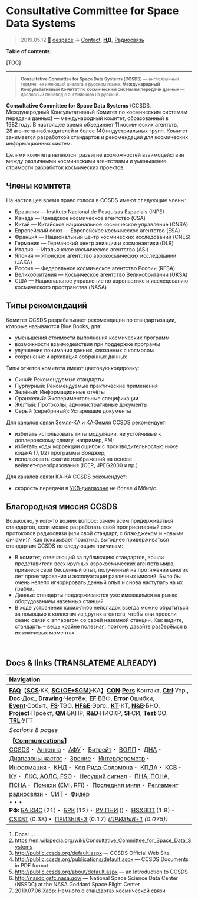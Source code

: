 # Consultative Committee for Space Data Systems
> 2019.05.12 [🚀](../index/index.md) [despace](index.md) → [Contact](contact.md), **[НД](doc.md)**, [Радиосвязь](comms.md)

**Table of contents:**

[TOC]

---

> <small>**Consultative Committee for Space Data Systems (CCSDS)** — англоязычный термин, не имеющий аналога в русском языке. **Международный Консультативный Комитет по космическим системам передачи данных** — дословный перевод с английского на русский.</small>

**Consultative Committee for Space Data Systems** (CCSDS, Международный Консультативный Комитет по космическим системам передачи данных) — международный комитет, образованный в 1982 году. В настоящее время объединяет 11 космических агентств, 28 агентств‑наблюдателей и более 140 индустриальных групп. Комитет занимается разработкой стандартов и рекомендаций для космических информационных систем.

Целями комитета являются: развитие возможностей взаимодействия между различными космическими агентствами и уменьшение стоимости разработок космических проектов.



## Члены комитета
На настоящее время право голоса в CCSDS имеют следующие члены:

   - Бразилия — Instituto Nacional de Pesquisas Espaciais (INPE)
   - Канада — Канадское космическое агентство (CSA)
   - Китай — Китайское национальное космическое управление (CNSA)
   - Европейский союз — Европейское космическое агентство (ESA)
   - Франция — Национальный центр космических исследований (CNES)
   - Германия — Германский центр авиации и космонавтики (DLR)
   - Италия — Итальянское космическое агентство (ASI)
   - Япония — Японское агентство аэрокосмических исследований (JAXA)
   - Россия — Федеральное космическое агентство России (RFSA)
   - Великобритания — Космическое агентство Великобритании (UKSA)
   - США — Национальное управление по аэронавтике и исследованию космического пространства (NASA)



## Типы рекомендаций
Комитет CCSDS разрабатывает рекомендации по стандартизации, которые называются Blue Books, для:

   - уменьшения стоимости выполнения космических программ
   - возможности взаимодействия при поддержке программ
   - улучшение понимания данных, связанных с космосом
   - сохранение и архивация собранных данных

Типы отчетов комитета имеют цветовую кодировку:

   - Синий: Рекомендуемые стандарты
   - Пурпурный: Рекомендуемые практические применения
   - Зелёный: Информационные отчёты
   - Оранжевый: Экспериментальные спецификации
   - Жёлтый: Протоколы, административные документы
   - Серый (серебряный): Устаревшие документы

Для каналов связи Земля‑КА и КА‑Земля CCSDS рекомендует:

   - избегать использовать типы модуляции, не устойчивые к доплеровскому сдвигу, например, FM;
   - избегать коды коррекции ошибок с производительностью ниже кода‑А (7, 1/2) программы Вояджер;
   - использовать сжатие изображений на основе вейвлет‑преобразования (ICER, JPEG2000 и пр.).

Для каналов связи КА‑КА CCSDS рекомендует:

   - скорость передачи в [УКВ‑диапазоне](comms.md) не более 4 Мбит/с.



## Благородная миссия CCSDS

Возможно, у кого‑то возник вопрос: зачем всем придерживаться стандартов, если можно разработать свой проприентарный стек протоколов радиосвязи (или свой стандарт, с блэк‑джеком и новыми фичами)?: Как показывает практика, выгоднее придерживаться стандартам CCSDS по следующим причинам:

   - В комитет, отвечающий за публикацию стандартов, вошли представители всех крупных аэрокосмических агентств мира, привнеся свой бесценный опыт, полученный на протяжении многих лет проектирования и эксплуатации различных миссий. Было бы очень нелепо игнорировать данный опыт и снова наступать на их грабли.
   - Данные стандарты поддерживаются уже имеющимся на рынке оборудованием наземных станций.
   - В ходе устранения каких‑либо неполадок всегда можно обратиться за помощью к коллегам из других агентств, чтобы они провели сеанс связи с аппаратом со своей наземной станции. Как видите, стандарты – вещь крайне полезная, поэтому давайте разберёмся в их ключевых моментах.



<p style="page-break-after:always"> </p>

## Docs & links (TRANSLATEME ALREADY)
|Navigation|
|:-|
|**[FAQ](faq.md)**【**[SCS](scs.md)**·КК, **[SC (OE+SGM)](sc.md)**·КА】**[CON](contact.md)·[Pers](person.md)**·Контакт, **[Ctrl](control.md)**·Упр., **[Doc](doc.md)**·Док., **[Drawing](drawing.md)**·Чертёж, **[EF](ef.md)**·ВВФ, **[Error](error.md)**·Ошибки, **[Event](event.md)**·Событ., **[FS](fs.md)**·ТЭО, **[HF&E](hfe.md)**·Эрго., **[KT](kt.md)**·КТ, **[N&B](nnb.md)**·БНО, **[Project](project.md)**·Проект, **[QM](qm.md)**·БКНР, **[R&D](rnd.md)**·НИОКР, **[SI](si.md)**·СИ, **[Test](test.md)**·ЭО, **[TRL](trl.md)**·УГТ|
|*Sections & pages*|
|**【[Communications](comms.md)】**<br> [CCSDS](ccsds.md)・ [Антенна](antenna.md)・ [АФУ](afdev.md)・ [Битрейт](bitrate.md)・ [ВОЛП](ofts.md)・ [ДНА](дна.md)・ [Диапазоны частот](comms.md)・ [Зрение](view.md)・ [Интерферометр](interferometer.md)・ [Информация](info.md)・ [КНД](directivity.md)・ [Код Рида‑Соломона](rsco.md)・ [КПДА](antenna.md)・ [КСВ](swr.md)・ [КУ](ку.md)・ [ЛКС, АОЛС, FSO](fso.md)・ [Несущий сигнал](carrwave.md)・ [ПНА, ПОНА, ПСНА](devd.md)・ [Помехи](emi.md) (EMI, RFI)・ [Последняя миля](last_mile.md)・ [Регламент радиосвязи](comms.md)・ [СИТ](etedp.md)・ [Фидер](feeder.md) <br>• • •<br> **РФ:** [БА КИС](ба_кис.md) (21)・ [БРК](brk_lav.md) (12)・ [РУ ПНИ](ру_пни.md) ()・ [HSXBDT](comms_lst.md) (1.8)・ [CSXBT](comms_lst.md) (0.38)・ [ПРИЗЫВ-3](comms_lst.md) (0.17) *([ПРИЗЫВ-1](comms_lst.md) (0.075))*|

   1. Docs: …
   1. <https://en.wikipedia.org/wiki/Consultative_Committee_for_Space_Data_Systems>
   1. <http://public.ccsds.org/default.aspx> — CCSDS Official Web Site
   1. <http://public.ccsds.org/publications/default.aspx> — CCSDS Documents in PDF format
   1. <http://public.ccsds.org/about/default.aspx> — an Introduction to CCSDS
   1. <http://nssdc.gsfc.nasa.gov/> — National Space Science Data Center (NSSDC) at the NASA Goddard Space Flight Center
   1. 2019.07.06 [Хабр: Немного о стандартах космической связи](https://habr.com/ru/post/458884/)

